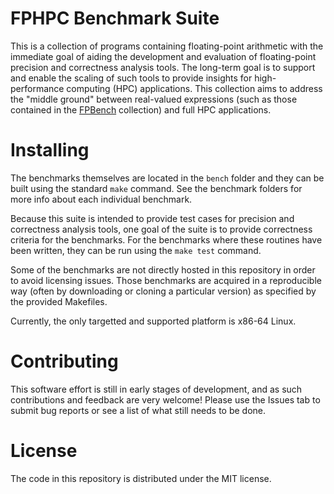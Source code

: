 # FPHPC Benchmark Suite

This is a collection of programs containing floating-point arithmetic with the
immediate goal of aiding the development and evaluation of floating-point
precision and correctness analysis tools. The long-term goal is to support and
enable the scaling of such tools to provide insights for high-performance
computing (HPC) applications. This collection aims to address the "middle
ground" between real-valued expressions (such as those contained in the
[FPBench](http://fpbench.org) collection) and full HPC applications.

# Installing

The benchmarks themselves are located in the `bench` folder and they can be
built using the standard `make` command. See the benchmark folders for more info
about each individual benchmark.

Because this suite is intended to provide test cases for precision and
correctness analysis tools, one goal of the suite is to provide correctness
criteria for the benchmarks. For the benchmarks where these routines have been
written, they can be run using the `make test` command.

Some of the benchmarks are not directly hosted in this repository in order to
avoid licensing issues. Those benchmarks are acquired in a reproducible way
(often by downloading or cloning a particular version) as specified by the
provided Makefiles.

Currently, the only targetted and supported platform is x86-64 Linux.

# Contributing

This software effort is still in early stages of development, and as such
contributions and feedback are very welcome! Please use the Issues tab to submit
bug reports or see a list of what still needs to be done.

# License

The code in this repository is distributed under the MIT license.
